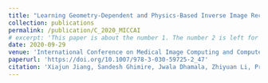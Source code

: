 ```yaml
---
title: "Learning Geometry-Dependent and Physics-Based Inverse Image Reconstruction"
collection: publications
permalink: /publication/C_2020_MICCAI
# excerpt: 'This paper is about the number 1. The number 2 is left for future work.'
date: 2020-09-29
venue: 'International Conference on Medical Image Computing and Computer-Assisted Intervention (MICCAI)'
paperurl: 'https://doi.org/10.1007/978-3-030-59725-2_47'
citation: 'Xiajun Jiang, Sandesh Ghimire, Jwala Dhamala, Zhiyuan Li, Prashnna Kumar Gyawali, Linwei Wang. Learning Geometry-Dependent and Physics-Based Inverse Image Reconstruction. In International Conference on Medical Image Computing and Computer-Assisted Intervention (MICCAI). Springer, pp. 487-496, 2020.'
---
```

